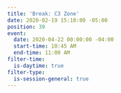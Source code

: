 ```yaml
---
title: 'Break: C3 Zone'
date: 2020-02-19 15:10:00 -05:00
position: 39
event:
  date: 2020-04-22 00:00:00 -04:00
  start-time: 10:45 AM
  end-time: 11:00 AM
filter-time:
  is-daytime: true
filter-type:
  is-session-general: true
---
```


